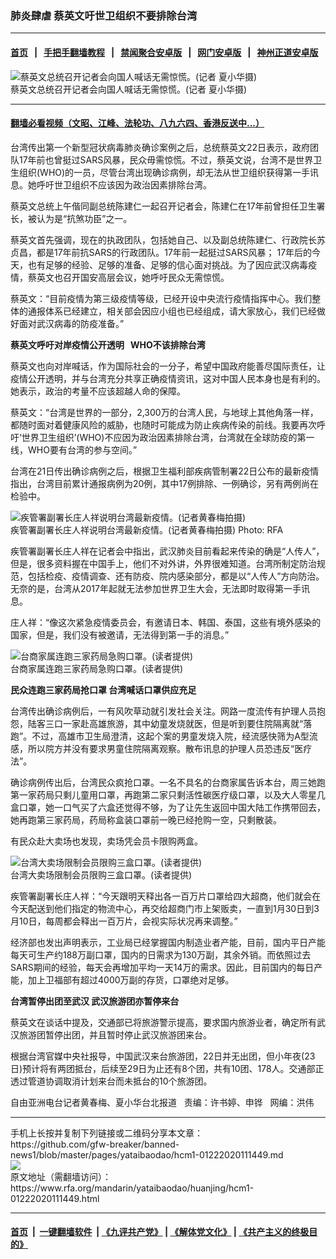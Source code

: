 ### 肺炎肆虐   蔡英文吁世卫组织不要排除台湾
------------------------

#### [首页](https://github.com/gfw-breaker/banned-news1/blob/master/README.md) &nbsp;&nbsp;|&nbsp;&nbsp; [手把手翻墙教程](https://github.com/gfw-breaker/guides/wiki) &nbsp;&nbsp;|&nbsp;&nbsp; [禁闻聚合安卓版](https://github.com/gfw-breaker/bn-android) &nbsp;&nbsp;|&nbsp;&nbsp; [网门安卓版](https://github.com/oGate2/oGate) &nbsp;&nbsp;|&nbsp;&nbsp; [神州正道安卓版](https://github.com/SzzdOgate/update) 



<div id="headerimg">
 <img alt="蔡英文总统召开记者会向国人喊话无需惊慌。(记者 夏小华摄)" src="https://www.rfa.org/mandarin/yataibaodao/huanjing/hcm1-01222020111449.html/852182f16587.jpg/@@images/5189bd59-26e3-4efd-982e-dc86c12200a2.jpeg" title="蔡英文总统召开记者会向国人喊话无需惊慌。(记者 夏小华摄)"/>
 <div id="headerimgcontents">
  <div id="headerimgcaption">
   <span>
    蔡英文总统召开记者会向国人喊话无需惊慌。(记者 夏小华摄)
   </span>
   <!-- zoomattribute -->
  </div>
  <!-- headerimgcaption -->
 </div>
 <!-- headerimagecontents -->
</div>

<hr/>


#### [翻墙必看视频（文昭、江峰、法轮功、八九六四、香港反送中...）](http://167.172.214.107/home.html)

<div id="storytext">
 <div>
  <div class="slot_header">
  </div>
 </div>
 <p>
  台湾传出第一个新型冠状病毒肺炎确诊案例之后，总统蔡英文22日表示，政府团队17年前也曾挺过SARS风暴，民众毋需惊慌。不过，蔡英文说，台湾不是世界卫生组织(WHO)的一员，尽管台湾出现确诊病例，却无法从世卫组织获得第一手讯息。她呼吁世卫组织不应该因为政治因素排除台湾。
 </p>
 <p>
  蔡英文总统上午偕同副总统陈建仁一起召开记者会，陈建仁在17年前曾担任卫生署长，被认为是“抗煞功臣”之一。
 </p>
 <p>
  蔡英文首先强调，现在的执政团队，包括她自己、以及副总统陈建仁、行政院长苏贞昌，都是17年前抗SARS的行政团队。17年前一起挺过SARS风暴； 17年后的今天，也有足够的经验、足够的准备、足够的信心面对挑战。为了因应武汉病毒疫情，蔡英文也召开国安高层会议，她呼吁民众无需惊慌。
 </p>
 <p>
  蔡英文：“目前疫情为第三级疫情等级，已经开设中央流行疫情指挥中心。我们整体的通报体系已经建立，相关部会因应小组也已经组成，请大家放心，我们已经做好面对武汉病毒的防疫准备。”
 </p>
 <p>
 </p>
 <p>
 </p>
 <p>
  <b>
   蔡英文呼吁对岸疫情公开透明   WHO不该排除台湾
  </b>
 </p>
 <p>
  蔡英文也向对岸喊话，作为国际社会的一分子，希望中国政府能善尽国际责任，让疫情公开透明，并与台湾充分共享正确疫情资讯，这对中国人民本身也是有利的。她表示，政治的考量不应该超越人命的保障。
 </p>
 <p>
  蔡英文：“台湾是世界的一部分，2,300万的台湾人民，与地球上其他角落一样，都随时面对着健康风险的威胁，也随时可能成为防止疾病传染的前线。我要再次呼吁‘世界卫生组织’(WHO)不应因为政治因素排除台湾，台湾就在全球防疫的第一线，WHO要有台湾的参与空间。”
 </p>
 <p>
  台湾在21日传出确诊病例之后，根据卫生福利部疾病管制署22日公布的最新疫情指出，台湾目前累计通报病例为20例，其中17例排除、一例确诊，另有两例尚在检验中。
 </p>
 <p>
  <div class="image-inline captioned" style="width:630px;">
   <div style="width:630px;">
    <img alt="疾管署副署长庄人祥说明台湾最新疫情。(记者黄春梅拍摄)" src="https://www.rfa.org/mandarin/yataibaodao/huanjing/hcm1-01222020111449.html/838a4eba79650122.jpg" title="疾管署副署长庄人祥说明台湾最新疫情。(记者黄春梅拍摄)"/>
   </div>
   <div class="image-caption">
    <span style="width:630px;">
     疾管署副署长庄人祥说明台湾最新疫情。(记者黄春梅拍摄)
    </span>
    <span class="copyright">
     Photo: RFA
    </span>
   </div>
  </div>
 </p>
 <p>
  疾管署副署长庄人祥在记者会中指出，武汉肺炎目前看起来传染的确是“人传人”，但是，很多资料握在中国手上，他们不对外讲，外界很难知道。台湾所制定防治规范，包括检疫、疫情调查、还有防疫、院内感染部分，都是以“人传人”方向防治。无奈的是，台湾从2017年起就无法参加世界卫生大会，无法即时取得第一手讯息。
 </p>
 <p>
  庄人祥：“像这次紧急疫情委员会，有邀请日本、韩国、泰国，这些有境外感染的国家，但是，我们没有被邀请，无法得到第一手的消息。”
 </p>
 <p>
  <div class="image-inline captioned" style="width:480px;">
   <div style="width:480px;">
    <img alt="台商家属连跑三家药局急购口罩。(读者提供)" src="https://www.rfa.org/mandarin/yataibaodao/huanjing/hcm1-01222020111449.html/64368cfc53e37f69.jpg" title="台商家属连跑三家药局急购口罩。(读者提供)"/>
   </div>
   <div class="image-caption">
    <span style="width:480px;">
     台商家属连跑三家药局急购口罩。(读者提供)
    </span>
    <span class="copyright">
    </span>
   </div>
  </div>
 </p>
 <p>
  <b>
   民众连跑三家药局抢口罩 台湾喊话口罩供应充足
  </b>
 </p>
 <p>
  台湾传出确诊病例后，一有风吹草动就引发社会关注。网路一度流传有护理人员抱怨，陆客三口一家赴高雄旅游，其中幼童发烧就医，但是听到要住院隔离就“落跑”。不过，高雄市卫生局澄清，这起个案的男童发烧入院，经流感快筛为A型流感，所以院方并没有要求男童住院隔离观察。散布讯息的护理人员恐违反“医疗法”。
 </p>
 <p>
  确诊病例传出后，台湾民众疯抢口罩。一名不具名的台商家属告诉本台，周三她跑第一家药局只剩儿童用口罩，再跑第二家只剩活性碳医疗级口罩，以及大人零星几盒口罩，她一口气买了六盒还觉得不够，为了让先生返回中国大陆工作携带回去，她再跑第三家药局，药局称盒装口罩前一晚已经抢购一空，只剩散装。
 </p>
 <p>
  有民众赴大卖场也发现，卖场凭会员卡限购两盒。
 </p>
 <p>
  <div class="image-inline captioned" style="width:480px;">
   <div style="width:480px;">
    <img alt="台湾大卖场限制会员限购三盒口罩。(读者提供)" src="https://www.rfa.org/mandarin/yataibaodao/huanjing/hcm1-01222020111449.html/53e37f69965091cf.jpg" title="台湾大卖场限制会员限购三盒口罩。(读者提供)"/>
   </div>
   <div class="image-caption">
    <span style="width:480px;">
     台湾大卖场限制会员限购三盒口罩。(读者提供)
    </span>
    <span class="copyright">
    </span>
   </div>
  </div>
 </p>
 <p>
  疾管署副署长庄人祥：“今天跟明天释出各一百万片口罩给四大超商，他们就会在今天配送到他们指定的物流中心，再交给超商门市上架贩卖，一直到1月30日到3月10日，每周都会释出一百万片，会视实际状况再来调整。”
 </p>
 <p>
  经济部也发出声明表示，工业局已经掌握国内制造业者产能，目前，国内平日产能每天可生产约188万副口罩，国内的日需求为130万副，其余外销。而依照过去SARS期间的经验，每天会再增加平均一天14万的需求。因此，目前国内的每日产能，加上卫福部有超过4000万副的存货，口罩绝对足够。
 </p>
 <p>
  <b>
   台湾暂停出团至武汉 武汉旅游团亦暂停来台
  </b>
 </p>
 <p>
  蔡英文在谈话中提及，交通部已将旅游警示提高，要求国内旅游业者，确定所有武汉旅游团暂停出团，并且暂时停止武汉旅游团来台。
 </p>
 <p>
  根据台湾官媒中央社报导，中国武汉来台旅游团，22日并无出团，但小年夜(23日)预计将有两团抵台，后续至29日为止还有8个团，共有10团、178人。交通部正透过管道协调取消计划来台而未抵台的10个旅游团。
 </p>
 <p>
 </p>
 <p>
  自由亚洲电台记者黄春梅、夏小华台北报道   责编：许书婷、申铧   网编：洪伟
 </p>
</div>

<hr/>
手机上长按并复制下列链接或二维码分享本文章：<br/>
https://github.com/gfw-breaker/banned-news1/blob/master/pages/yataibaodao/hcm1-01222020111449.md <br/>
<a href='https://github.com/gfw-breaker/banned-news1/blob/master/pages/yataibaodao/hcm1-01222020111449.md'><img src='https://github.com/gfw-breaker/banned-news1/blob/master/pages/yataibaodao/hcm1-01222020111449.md.png'/></a> <br/>
原文地址（需翻墙访问）：https://www.rfa.org/mandarin/yataibaodao/huanjing/hcm1-01222020111449.html


------------------------
#### [首页](https://github.com/gfw-breaker/banned-news1/blob/master/README.md) &nbsp;|&nbsp; [一键翻墙软件](https://github.com/gfw-breaker/nogfw/blob/master/README.md) &nbsp;| [《九评共产党》](https://github.com/gfw-breaker/9ping.md/blob/master/README.md#九评之一评共产党是什么) | [《解体党文化》](https://github.com/gfw-breaker/jtdwh.md/blob/master/README.md) | [《共产主义的终极目的》](https://github.com/gfw-breaker/gczydzjmd.md/blob/master/README.md)


<img src='http://gfw-breaker.win/banned-news/pages/yataibaodao/hcm1-01222020111449.md' width='0px' height='0px'/>